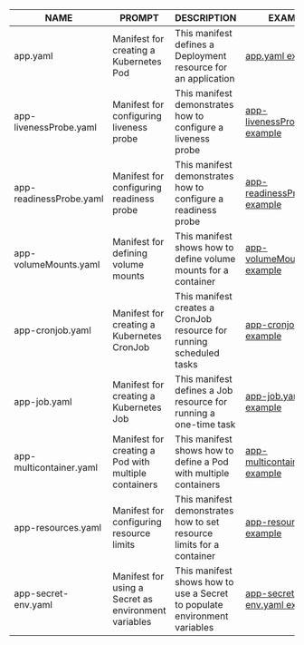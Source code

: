 | NAME                  | PROMPT                                           | DESCRIPTION                                                         | EXAMPLE                                                            |
|-----------------------|--------------------------------------------------|---------------------------------------------------------------------|--------------------------------------------------------------------|
| app.yaml              | Manifest for creating a Kubernetes Pod     | This manifest defines a Deployment resource for an application       | [app.yaml example](yaml/app.yaml)                    |
| app-livenessProbe.yaml | Manifest for configuring liveness probe           | This manifest demonstrates how to configure a liveness probe        | [app-livenessProbe.yaml example](yaml/app-livenessProbe.yaml) |
| app-readinessProbe.yaml| Manifest for configuring readiness probe          | This manifest demonstrates how to configure a readiness probe       | [app-readinessProbe.yaml example](yaml/app-readinessProbe.yaml) |
| app-volumeMounts.yaml  | Manifest for defining volume mounts               | This manifest shows how to define volume mounts for a container     | [app-volumeMounts.yaml example](yaml/app-volumeMounts.yaml) |
| app-cronjob.yaml      | Manifest for creating a Kubernetes CronJob        | This manifest creates a CronJob resource for running scheduled tasks| [app-cronjob.yaml example](yaml/app-cronjob.yaml)    |
| app-job.yaml          | Manifest for creating a Kubernetes Job            | This manifest defines a Job resource for running a one-time task    | [app-job.yaml example](yaml/app-job.yaml)            |
| app-multicontainer.yaml| Manifest for creating a Pod with multiple containers| This manifest shows how to define a Pod with multiple containers    | [app-multicontainer.yaml example](yaml/app-multicontainer.yaml) |
| app-resources.yaml    | Manifest for configuring resource limits          | This manifest demonstrates how to set resource limits for a container | [app-resources.yaml example](yaml/app-resources.yaml) |
| app-secret-env.yaml   | Manifest for using a Secret as environment variables| This manifest shows how to use a Secret to populate environment variables | [app-secret-env.yaml example](yaml/app-secret-env.yaml) |

